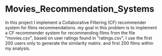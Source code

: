 # Movies_Recommendation_Systems
In this project I implement a Collaborative Filtering (CF) recommender system for films recommendations. my goal in this problem is to implement a CF recommender system for recommending films from the file "movies.csv", based on user ratings found in "ratings.csv", I use the first 200 users only to generate the similarity matrix. and first 200 films within my analysis.


